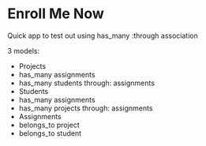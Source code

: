 # Enroll Me Now
Quick app to test out using has_many :through association

3 models:
 - Projects
  - has_many assignments
  - has_many students through: assignments
 - Students
  - has_many assignments
  - has_many projects through: assignments
 - Assignments
  - belongs_to project
  - belongs_to student
